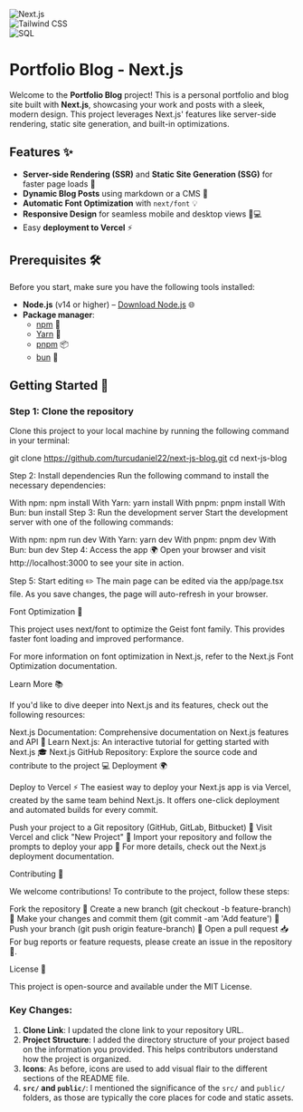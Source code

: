 ![Next.js](https://img.shields.io/badge/Next.js-11.0.0-black?logo=next.js&logoColor=white&style=flat-square)  
![Tailwind CSS](https://img.shields.io/badge/Tailwind_CSS-3.0-blue?logo=tailwindcss&logoColor=white&style=flat-square)  
![SQL](https://img.shields.io/badge/SQL-2024-blue?logo=postgresql&logoColor=white&style=flat-square)  
# Portfolio Blog - Next.js

Welcome to the **Portfolio Blog** project! This is a personal portfolio and blog site built with **Next.js**, showcasing your work and posts with a sleek, modern design. This project leverages Next.js' features like server-side rendering, static site generation, and built-in optimizations.

## Features ✨

- **Server-side Rendering (SSR)** and **Static Site Generation (SSG)** for faster page loads 🚀
- **Dynamic Blog Posts** using markdown or a CMS 📝
- **Automatic Font Optimization** with `next/font` 💡
- **Responsive Design** for seamless mobile and desktop views 📱💻
- Easy **deployment to Vercel** ⚡

## Prerequisites 🛠️

Before you start, make sure you have the following tools installed:

- **Node.js** (v14 or higher) – [Download Node.js](https://nodejs.org) 🌐
- **Package manager**:
  - [npm](https://www.npmjs.com/) 🧳
  - [Yarn](https://classic.yarnpkg.com/en/docs/install/) 🧶
  - [pnpm](https://pnpm.io/) 📦
  - [bun](https://bun.sh/) 🍞

## Getting Started 🚀

### Step 1: Clone the repository

Clone this project to your local machine by running the following command in your terminal:


git clone https://github.com/turcudaniel22/next-js-blog.git
cd next-js-blog

Step 2: Install dependencies
Run the following command to install the necessary dependencies:

With npm:
npm install
With Yarn:
yarn install
With pnpm:
pnpm install
With Bun:
bun install
Step 3: Run the development server
Start the development server with one of the following commands:

With npm:
npm run dev
With Yarn:
yarn dev
With pnpm:
pnpm dev
With Bun:
bun dev
Step 4: Access the app 🌍
Open your browser and visit http://localhost:3000 to see your site in action.

Step 5: Start editing ✏️
The main page can be edited via the app/page.tsx file. As you save changes, the page will auto-refresh in your browser.

Font Optimization 🎨

This project uses next/font to optimize the Geist font family. This provides faster font loading and improved performance.

For more information on font optimization in Next.js, refer to the Next.js Font Optimization documentation.

Learn More 📚

If you'd like to dive deeper into Next.js and its features, check out the following resources:

Next.js Documentation: Comprehensive documentation on Next.js features and API 📖
Learn Next.js: An interactive tutorial for getting started with Next.js 🎓
Next.js GitHub Repository: Explore the source code and contribute to the project 💻
Deployment 🌍

Deploy to Vercel ⚡
The easiest way to deploy your Next.js app is via Vercel, created by the same team behind Next.js. It offers one-click deployment and automated builds for every commit.

Push your project to a Git repository (GitHub, GitLab, Bitbucket) 🌱
Visit Vercel and click "New Project" 🚀
Import your repository and follow the prompts to deploy your app 🔧
For more details, check out the Next.js deployment documentation.

Contributing 🤝

We welcome contributions! To contribute to the project, follow these steps:

Fork the repository 🍴
Create a new branch (git checkout -b feature-branch) 🌱
Make your changes and commit them (git commit -am 'Add feature') 📝
Push your branch (git push origin feature-branch) 🚀
Open a pull request 📥
For bug reports or feature requests, please create an issue in the repository 🐞.

License 📄

This project is open-source and available under the MIT License.


### Key Changes:

1. **Clone Link**: I updated the clone link to your repository URL.
2. **Project Structure**: I added the directory structure of your project based on the information you provided. This helps contributors understand how the project is organized.
3. **Icons**: As before, icons are used to add visual flair to the different sections of the README file.
4. **`src/` and `public/`**: I mentioned the significance of the `src/` and `public/` folders, as those are typically the core places for code and static assets.
